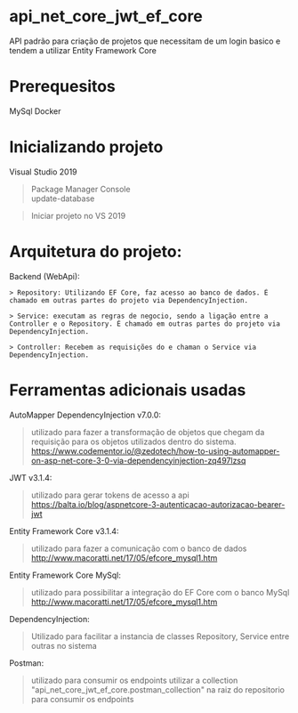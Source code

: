 # api_net_core_jwt_ef_core

API padrão para criação de projetos que necessitam de um login basico e tendem a utilizar Entity Framework Core

# Prerequesitos
  MySql
  Docker

# Inicializando projeto

Visual Studio 2019

> Package Manager Console  
  > update-database

> Iniciar projeto no VS 2019

# Arquitetura do projeto:

Backend (WebApi):
	
	> Repository: Utilizando EF Core, faz acesso ao banco de dados. É chamado em outras partes do projeto via DependencyInjection.
	
	> Service: executam as regras de negocio, sendo a ligação entre a Controller e o Repository. É chamado em outras partes do projeto via DependencyInjection.
	
	> Controller: Recebem as requisições do e chaman o Service via DependencyInjection.
  
	
# Ferramentas adicionais usadas

AutoMapper DependencyInjection v7.0.0: 
  > utilizado para fazer a transformação de objetos que chegam da requisição para os objetos utilizados dentro do sistema.
  > https://www.codementor.io/@zedotech/how-to-using-automapper-on-asp-net-core-3-0-via-dependencyinjection-zq497lzsq


JWT v3.1.4:
  > utilizado para gerar tokens de acesso a api
  > https://balta.io/blog/aspnetcore-3-autenticacao-autorizacao-bearer-jwt
  

Entity Framework Core v3.1.4:
  > utilizado para fazer a comunicação com o banco de dados
  > http://www.macoratti.net/17/05/efcore_mysql1.htm


Entity Framework Core MySql:
  > utilizado para possibilitar a integração do EF Core com o banco MySql
  > http://www.macoratti.net/17/05/efcore_mysql1.htm
  

DependencyInjection:
  > Utilizado para facilitar a instancia de classes Repository, Service entre outras no sistema


Postman:
  > utilizado para consumir os endpoints
  > utilizar a collection "api_net_core_jwt_ef_core.postman_collection" na raiz do repositorio para consumir os endpoints
